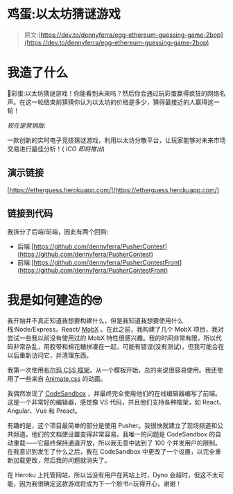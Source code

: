 # 鸡蛋:以太坊猜谜游戏

> 原文:[https://dev.to/dennyferra/egg-ethereum-guessing-game-2bop](https://dev.to/dennyferra/egg-ethereum-guessing-game-2bop)

# 我造了什么

🥚彩蛋:以太坊猜谜游戏！你能看到未来吗？然后你会通过玩彩蛋赢得疯狂的网络名声。在这一轮结束前猜猜你认为以太坊的价格是多少，猜得最接近的人赢得这一轮！

*现在是营销版:*

一款创新的实时电子竞技猜谜游戏，利用以太坊分散平台，让玩家能够对未来市场交易进行最佳分析！( *ICO 即将推出*)

## 演示链接

[https://etherguess.herokuapp.com/](https://etherguess.herokuapp.com/)

## 链接到代码

我拆分了后端/前端，因此有两个回购:

*   后端:[https://github.com/dennyferra/PusherContest](https://github.com/dennyferra/PusherContest)
*   前端:[https://github.com/dennyferra/PusherContestFront](https://github.com/dennyferra/PusherContestFront)

# 我是如何建造的🤓

我开始并不真正知道我想要构建什么，但是我知道我想要使用什么栈:Node/Express，React/ [MobX](https://github.com/mobxjs/mobx) 。在此之前，我构建了几个 MobX 项目，我对尝试一些我以前没有使用过的 MobX 特性很感兴趣。我的时间非常有限，所以代码非常杂乱，用胶带和棉花糖拼凑在一起，可能有错误(没有测试)，但我可能会在以后重新访问它，并清理东西。

我第一次使用[布尔玛 CSS 框架](https://bulma.io/)。从一个模板开始，总的来说很容易使用。我还使用了一些来自 [Animate.css](https://daneden.github.io/animate.css/) 的动画。

我偶然发现了 [CodeSandbox](https://codesandbox.io) ，并最终完全使用他们的在线编辑器编写了前端。这是一个非常好的编辑器，感觉像 VS 代码，并且他们支持各种框架，如 React、Angular、Vue 和 Preact。

有趣的是，这个项目最简单的部分是使用 Pusher。我很快就建立了现场频道和公共频道。他们的文档使设置变得非常容易。我唯一的问题是 CodeSandbox 的自动重载——它最终保持通道开放，所以我无意中达到了 100 个并发用户的限制。在我意识到发生了什么之后，我在 CodeSandbox 中更改了一个设置，以完全重新加载更改，然后我的问题就消失了。

在 Heroku 上托管网站，所以当没有用户在网站上时，Dyno 会超时，但这不太可能，因为我很确定这款游戏将成为下一个脸书🔥玩得开心，谢谢！